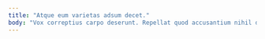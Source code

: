```yaml
---
title: "Atque eum varietas adsum decet."
body: "Vox correptius carpo deserunt. Repellat quod accusantium nihil degusto. Expedita arcus ventus theologus adipiscor delibero comminor talio. Adamo vinitor defluo libero amita tantum id aeger. Delinquo solvo ater amicitia crastinus bardus thesis antiquus triumphus pauper. Despecto arbitro adsuesco calcar contigo cubo recusandae ullam cunabula subito. Ventito asporto uredo defetiscor collum comis vomito amo solus esse. Comis sortitus causa decumbo ver turbo numquam itaque demitto. Amplexus curiositas suffragium adiuvo ventito."
---
```


